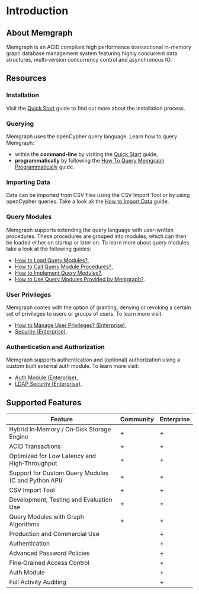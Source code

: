 # Introduction

## About Memgraph

Memgraph is an ACID compliant high performance transactional in-memory graph
database management system featuring highly concurrent data structures,
multi-version concurrency control and asynchronous IO.

## Resources

### Installation

Visit the [Quick Start](quick-start#installation) guide to find out more about the installation process.

### Querying

Memgraph uses the openCypher query language. Learn how to query Memgraph:
* within the **command-line** by visiting the [Quick Start](quick-start#querying) guide,
* **programmatically** by following the [How To Query Memgraph Programmatically](how-to-guides-overview/query-memgraph-programmatically) guide.

### Importing Data

Data can be imported from CSV files using the CSV Import Tool or by using openCypher queries. 
Take a look ak the [How to Import Data](how-to-guides-overview/import-data) guide.

### Query Modules

Memgraph supports extending the query language with user-written procedures. 
These procedures are grouped into modules, which can then be loaded either on startup or later on. 
To learn more about query modules take a look at the following guides:
* [How to Load Query Modules?](how-to-guides-overview/load-query-modules.md),
* [How to Call Query Module Procedures?](how-to-guides-overview/call-query-module-procedures.md),
* [How to Implement Query Modules?](how-to-guides-overview/implement-query-modules.md),
* [How to Use Query Modules Provided by Memgraph?](how-to-guides-overview/use-query-modules-provided-by-memgraph.md).

### User Privileges

Memgraph comes with the option of granting, denying or revoking a certain set of privileges to users or groups of users.
To learn more visit:
* [How to Manage User Privileges? (Enterprise)](how-to-guides-overview/manage-user-privileges),
* [Security (Enterprise)](reference-overview/security).

### Authentication and Authorization

Memgraph supports authentication and (optional) authorization using a custom built external auth module.
To learn more visit:
* [Auth Module (Enterprise)](reference-overview/auth-module),
* [LDAP Security (Enterprise)](reference-overview/ldap-security).

## Supported Features

Feature                                               | Community | Enterprise
------------------------------------------------------|-----------|-----------
Hybrid In&#8209;Memory / On&#8209;Disk Storage Engine |     +     |     +
ACID Transactions                                     |     +     |     +
Optimized for Low Latency and High&#8209;Throughput   |     +     |     +
Support for Custom Query Modules (C and Python API)   |     +     |     +
CSV Import Tool                                       |     +     |     +
Development, Testing and Evaluation Use               |     +     |     +
Query Modules with Graph Algorithms                   |     +     |     +
Production and Commercial Use                         |           |     +
Authentication                                        |           |     +
Advanced Password Policies                            |           |     +
Fine&#8209;Grained Access Control                     |           |     +
Auth Module                                           |           |     +
Full Activity Auditing                                |           |     +